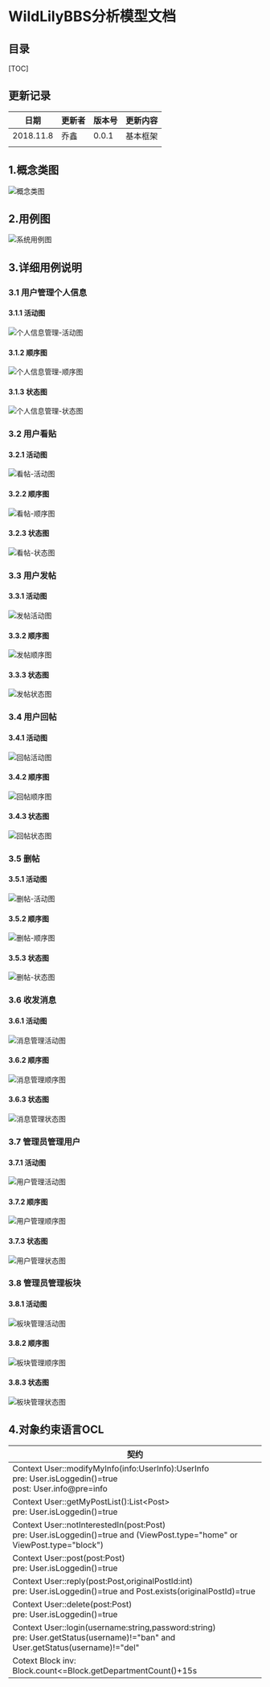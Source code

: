 

# WildLilyBBS分析模型文档

## 目录

[TOC]

## 更新记录

| 日期      | 更新者 | 版本号 | 更新内容 |
| --------- | ------ | ------ | -------- |
| 2018.11.8 | 乔鑫   | 0.0.1  | 基本框架 |
|           |        |        |          |

## 1.概念类图

![概念类图](assets/概念类图.png)

## 2.用例图

![系统用例图](assets/系统用例图.png)

## 3.详细用例说明

### 3.1 用户管理个人信息

#### 3.1.1 活动图

![个人信息管理-活动图](assets/个人信息管理-活动图.png)

#### 3.1.2 顺序图

![个人信息管理-顺序图](assets/个人信息管理-顺序图.png)

#### 3.1.3 状态图

![个人信息管理-状态图](assets/个人信息管理-状态图.png)

### 3.2 用户看贴

#### 3.2.1 活动图

![看帖-活动图](assets/看帖-活动图.png)

#### 3.2.2 顺序图

![看帖-顺序图](assets/看帖-顺序图.png)

#### 3.2.3 状态图

![看帖-状态图](assets/看帖-状态图.png)

### 3.3 用户发帖

#### 3.3.1 活动图

![发帖活动图](assets/发帖活动图.png)

#### 3.3.2 顺序图

![发帖顺序图](assets/发帖顺序图.png)

#### 3.3.3 状态图

![发帖状态图](assets/发帖状态图.png)

### 3.4 用户回帖

#### 3.4.1 活动图

![回帖活动图](assets/回帖活动图.png)

#### 3.4.2 顺序图

![回帖顺序图](assets/回帖顺序图.png)

#### 3.4.3 状态图

![回帖状态图](assets/回帖状态图.png)

### 3.5 删帖

#### 3.5.1 活动图

![删帖-活动图](assets/删帖-活动图.png)

#### 3.5.2 顺序图

![删帖-顺序图](assets/删帖-顺序图.png)

#### 3.5.3 状态图

![删帖-状态图](assets/删帖-状态图.png)

### 3.6 收发消息

#### 3.6.1 活动图

![消息管理活动图](assets/消息管理活动图.png)

#### 3.6.2 顺序图

![消息管理顺序图](assets/消息管理顺序图.png)

#### 3.6.3 状态图

![消息管理状态图](assets/消息管理状态图.png)

### 3.7 管理员管理用户

#### 3.7.1 活动图

![用户管理活动图](assets/用户管理活动图.png)

#### 3.7.2 顺序图

![用户管理顺序图](assets/用户管理顺序图.png)

#### 3.7.3 状态图

![用户管理状态图](assets/用户管理状态图.png)

### 3.8 管理员管理板块

#### 3.8.1 活动图

![板块管理活动图](assets/板块管理活动图.png)

#### 3.8.2 顺序图

![板块管理顺序图](assets/板块管理顺序图.png)

#### 3.8.3 状态图

![板块管理状态图](assets/板块管理状态图.png)

## 4.对象约束语言OCL

| 契约                                                         |
| ------------------------------------------------------------ |
| Context User::modifyMyInfo(info:UserInfo):UserInfo<br/>pre: User.isLoggedin()=true<br>post: User.info@pre=info |
| Context User::getMyPostList():List\<Post><br/>pre: User.isLoggedin()=true |
| Context User::notInterestedIn(post:Post)<br/>pre: User.isLoggedin()=true and (ViewPost.type="home" or ViewPost.type="block") |
| Context User::post(post:Post)<br>pre: User.isLoggedin()=true |
| Context User::reply(post:Post,originalPostId:int)<br/>pre: User.isLoggedin()=true and Post.exists(originalPostId)=true |
| Context User::delete(post:Post)<br/>pre: User.isLoggedin()=true |
| Context User::login(username:string,password:string)<br/>pre: User.getStatus(username)!="ban" and User.getStatus(username)!="del" |
| Cotext Block inv:<br/>Block.count<=Block.getDepartmentCount()+15s |

